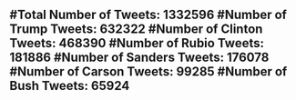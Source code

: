 #Total Number of Tweets: 1332596 
#Number of Trump Tweets: 632322
#Number of Clinton Tweets: 468390
#Number of Rubio Tweets: 181886
#Number of Sanders Tweets: 176078
#Number of Carson Tweets: 99285
#Number of Bush Tweets: 65924
---
